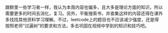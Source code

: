 跟群里一些学习者一样，我认为本周内容也偏多，且大多是理论方面的知识，所以需要更多的时间去消化，复习。另外，平衡搜索书，并查集这样的内容还得在课外多找找其他资料学习理解。不过，leetcode上的题目也不应该减少强度，还是得按照老师“过遍树”的要求和方法，多去巩固在视频中学到的知识和技巧吧。
